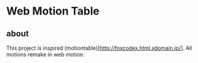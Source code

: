 # Web Motion Table

## about

This project is inspired (motiontable)[http://foxcodex.html.xdomain.jp/].
All motions remake in web motion.
